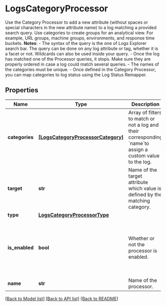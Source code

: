 # LogsCategoryProcessor

Use the Category Processor to add a new attribute (without spaces or special characters in the new attribute name) to a log matching a provided search query. Use categories to create groups for an analytical view. For example, URL groups, machine groups, environments, and response time buckets. **Notes**: - The syntax of the query is the one of Logs Explorer search bar. The query can be done on any log attribute or tag, whether it is a facet or not. Wildcards can also be used inside your query. - Once the log has matched one of the Processor queries, it stops. Make sure they are properly ordered in case a log could match several queries. - The names of the categories must be unique. - Once defined in the Category Processor, you can map categories to log status using the Log Status Remapper.

## Properties

| Name           | Type                                                                    | Description                                                                                                         | Notes                                                                |
| -------------- | ----------------------------------------------------------------------- | ------------------------------------------------------------------------------------------------------------------- | -------------------------------------------------------------------- |
| **categories** | [**[LogsCategoryProcessorCategory]**](LogsCategoryProcessorCategory.md) | Array of filters to match or not a log and their corresponding &#x60;name&#x60;to assign a custom value to the log. |
| **target**     | **str**                                                                 | Name of the target attribute which value is defined by the matching category.                                       |
| **type**       | [**LogsCategoryProcessorType**](LogsCategoryProcessorType.md)           |                                                                                                                     |
| **is_enabled** | **bool**                                                                | Whether or not the processor is enabled.                                                                            | [optional] if omitted the server will use the default value of False |
| **name**       | **str**                                                                 | Name of the processor.                                                                                              | [optional]                                                           |

[[Back to Model list]](README.md#documentation-for-models) [[Back to API list]](README.md#documentation-for-api-endpoints) [[Back to README]](README.md)
